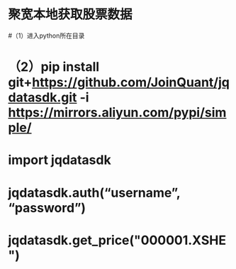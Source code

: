 #  聚宽本地获取股票数据
#（1）进入python所在目录  
# （2）pip install git+https://github.com/JoinQuant/jqdatasdk.git -i https://mirrors.aliyun.com/pypi/simple/  
# import jqdatasdk  
#  jqdatasdk.auth(“username”, “password”)  
#  jqdatasdk.get_price("000001.XSHE")  
